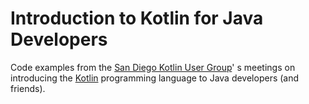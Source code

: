 # Introduction to Kotlin for Java Developers

Code examples from
the [San Diego Kotlin User Group](https://www.meetup.com/sd-kotlin/events/nlxltpyxjbjb/)'
s meetings on introducing the  [Kotlin](http://kotlinlang.org/) programming
language to Java developers (and friends).
